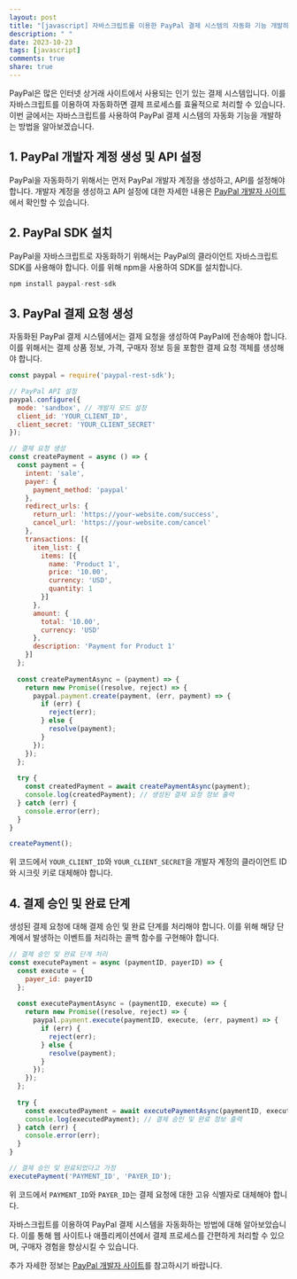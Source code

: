 ```yaml
---
layout: post
title: "[javascript] 자바스크립트를 이용한 PayPal 결제 시스템의 자동화 기능 개발하기"
description: " "
date: 2023-10-23
tags: [javascript]
comments: true
share: true
---
```


PayPal은 많은 인터넷 상거래 사이트에서 사용되는 인기 있는 결제 시스템입니다. 이를 자바스크립트를 이용하여 자동화하면 결제 프로세스를 효율적으로 처리할 수 있습니다. 이번 글에서는 자바스크립트를 사용하여 PayPal 결제 시스템의 자동화 기능을 개발하는 방법을 알아보겠습니다.

## 1. PayPal 개발자 계정 생성 및 API 설정
PayPal을 자동화하기 위해서는 먼저 PayPal 개발자 계정을 생성하고, API를 설정해야 합니다. 개발자 계정을 생성하고 API 설정에 대한 자세한 내용은 [PayPal 개발자 사이트](https://developer.paypal.com/)에서 확인할 수 있습니다.

## 2. PayPal SDK 설치
PayPal을 자바스크립트로 자동화하기 위해서는 PayPal의 클라이언트 자바스크립트 SDK를 사용해야 합니다. 이를 위해 npm을 사용하여 SDK를 설치합니다.

```javascript
npm install paypal-rest-sdk
```

## 3. PayPal 결제 요청 생성
자동화된 PayPal 결제 시스템에서는 결제 요청을 생성하여 PayPal에 전송해야 합니다. 이를 위해서는 결제 상품 정보, 가격, 구매자 정보 등을 포함한 결제 요청 객체를 생성해야 합니다.

```javascript
const paypal = require('paypal-rest-sdk');

// PayPal API 설정
paypal.configure({
  mode: 'sandbox', // 개발자 모드 설정
  client_id: 'YOUR_CLIENT_ID',
  client_secret: 'YOUR_CLIENT_SECRET'
});

// 결제 요청 생성
const createPayment = async () => {
  const payment = {
    intent: 'sale',
    payer: {
      payment_method: 'paypal'
    },
    redirect_urls: {
      return_url: 'https://your-website.com/success',
      cancel_url: 'https://your-website.com/cancel'
    },
    transactions: [{
      item_list: {
        items: [{
          name: 'Product 1',
          price: '10.00',
          currency: 'USD',
          quantity: 1
        }]
      },
      amount: {
        total: '10.00',
        currency: 'USD'
      },
      description: 'Payment for Product 1'
    }]
  };
  
  const createPaymentAsync = (payment) => {
    return new Promise((resolve, reject) => {
      paypal.payment.create(payment, (err, payment) => {
        if (err) {
          reject(err);
        } else {
          resolve(payment);
        }
      });
    });
  };
  
  try {
    const createdPayment = await createPaymentAsync(payment);
    console.log(createdPayment); // 생성된 결제 요청 정보 출력
  } catch (err) {
    console.error(err);
  }
}

createPayment();
```

위 코드에서 `YOUR_CLIENT_ID`와 `YOUR_CLIENT_SECRET`을 개발자 계정의 클라이언트 ID와 시크릿 키로 대체해야 합니다.

## 4. 결제 승인 및 완료 단계
생성된 결제 요청에 대해 결제 승인 및 완료 단계를 처리해야 합니다. 이를 위해 해당 단계에서 발생하는 이벤트를 처리하는 콜백 함수를 구현해야 합니다.

```javascript
// 결제 승인 및 완료 단계 처리
const executePayment = async (paymentID, payerID) => {
  const execute = {
    payer_id: payerID
  };
  
  const executePaymentAsync = (paymentID, execute) => {
    return new Promise((resolve, reject) => {
      paypal.payment.execute(paymentID, execute, (err, payment) => {
        if (err) {
          reject(err);
        } else {
          resolve(payment);
        }
      });
    });
  };
  
  try {
    const executedPayment = await executePaymentAsync(paymentID, execute);
    console.log(executedPayment); // 결제 승인 및 완료 정보 출력
  } catch (err) {
    console.error(err);
  }
}

// 결제 승인 및 완료되었다고 가정
executePayment('PAYMENT_ID', 'PAYER_ID');
```

위 코드에서 `PAYMENT_ID`와 `PAYER_ID`는 결제 요청에 대한 고유 식별자로 대체해야 합니다.

자바스크립트를 이용하여 PayPal 결제 시스템을 자동화하는 방법에 대해 알아보았습니다. 이를 통해 웹 사이트나 애플리케이션에서 결제 프로세스를 간편하게 처리할 수 있으며, 구매자 경험을 향상시킬 수 있습니다.

추가 자세한 정보는 [PayPal 개발자 사이트](https://developer.paypal.com/)를 참고하시기 바랍니다.
